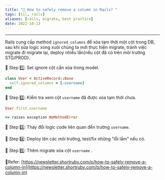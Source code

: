 ```yaml
---
title: "🥦 How to safely remove a column in Rails? "
tags: [til, rails]
aliases: [rails, migrate, best practice]
date: 2022-10-13
---
```


---

Rails cung cấp method `ignored_columns` để xóa tạm thời một cột trong DB, sau khi sửa logic xong xuôi chúng ta mới thực hiện migrate, tránh việc migrate đi migrate lại, deploy nhiều lần(nếu cột đã có trên môi trường STG/PROD).

🌱 Step 1️⃣: Set ignore cột cần xóa trong model.

```rb
class User < ActiveRecord::Base
  self.ignored_columns = [:username]
end
```

🌱 Step 2️⃣: Kiểm tra xem cột `username` đã được xóa tạm thời chưa.

```rb
User.first.username

=> raises exception NoMethodError
```

🌱 Step 3️⃣: Thay đổi logic code liên quan đến trường `username`.

🌱 Step 4️⃣: Deploy lên các môi trường, test/fix những "lỗi lầm" nếu có.

🌱 Step 5️⃣: Thêm migrate xóa cột `username` .

🌵Refer: [https://newsletter.shortruby.com/p/how-to-safely-remove-a-column-in](https://newsletter.shortruby.com/p/how-to-safely-remove-a-column-in)